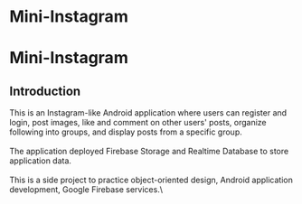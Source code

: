 # Mini-Instagram

# Mini-Instagram

## Introduction
This is an Instagram-like Android application where users can register and login, post images, like and comment on other 
users' posts, organize following into groups, and display posts from a specific group. \
\
The application deployed Firebase Storage and Realtime Database to store application data. \
\
This is a side project to practice object-oriented design, Android application development, Google Firebase services.\
